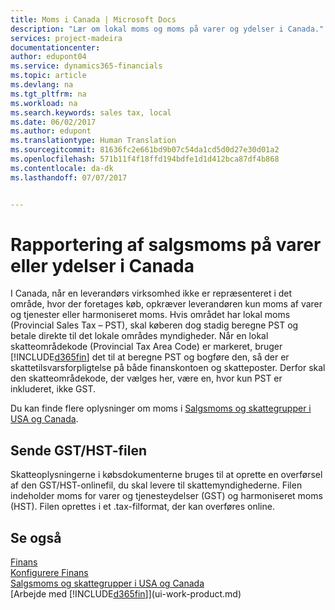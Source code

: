 ```yaml
---
title: Moms i Canada | Microsoft Docs
description: "Lær om lokal moms og moms på varer og ydelser i Canada."
services: project-madeira
documentationcenter: 
author: edupont04
ms.service: dynamics365-financials
ms.topic: article
ms.devlang: na
ms.tgt_pltfrm: na
ms.workload: na
ms.search.keywords: sales tax, local
ms.date: 06/02/2017
ms.author: edupont
ms.translationtype: Human Translation
ms.sourcegitcommit: 81636fc2e661bd9b07c54da1cd5d0d27e30d01a2
ms.openlocfilehash: 571b11f4f18ffd194bdfe1d1d412bca87df4b868
ms.contentlocale: da-dk
ms.lasthandoff: 07/07/2017


---
```

# <a name="reporting-sales-tax-and-goodsservices-tax-in-canada"></a>Rapportering af salgsmoms på varer eller ydelser i Canada
I Canada, når en leverandørs virksomhed ikke er repræsenteret i det område, hvor der foretages køb, opkræver leverandøren kun moms af varer og tjenester eller harmoniseret moms. Hvis området har lokal moms (Provincial Sales Tax – PST), skal køberen dog stadig beregne PST og betale direkte til det lokale områdes myndigheder. Når en lokal skatteområdekode (Provincial Tax Area Code) er markeret, bruger [!INCLUDE[d365fin](includes/d365fin_md.md)] det til at beregne PST og bogføre den, så der er skattetilsvarsforpligtelse på både finanskontoen og skatteposter. Derfor skal den skatteområdekode, der vælges her, være en, hvor kun PST er inkluderet, ikke GST.  

Du kan finde flere oplysninger om moms i [Salgsmoms og skattegrupper i USA og Canada](us-finance-sales-tax.md).  

## <a name="submitting-the-gsthst-file"></a>Sende GST/HST-filen
Skatteoplysningerne i købsdokumenterne bruges til at oprette en overførsel af den GST/HST-onlinefil, du skal levere til skattemyndighederne. Filen indeholder moms for varer og tjenesteydelser (GST) og harmoniseret moms (HST). Filen oprettes i et .tax-filformat, der kan overføres online.  

## <a name="see-also"></a>Se også
[Finans](finance.md)  
[Konfigurere Finans](finance-setup-finance.md)  
[Salgsmoms og skattegrupper i USA og Canada](us-finance-sales-tax.md)  
[Arbejde med [!INCLUDE[d365fin](includes/d365fin_md.md)]](ui-work-product.md)

